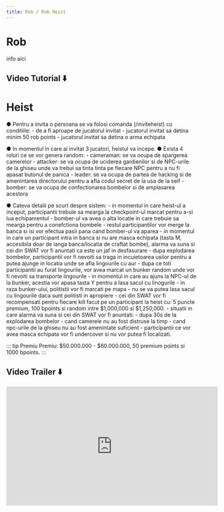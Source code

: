 ```yaml
---
title: Rob / Rob Heist
---
```


# Rob

info aici
 
## Video Tutorial :arrow_down: 

# Heist

● Pentru a invita o persoana se va folosi comanda (/inviteheist) cu conditiile:
	- de a fi aproape de jucatorul invitat
	- jucatorul invitat sa detina minim 50 rob points
	- jucatorul invitat sa detina o arma echipata

● In momentul in care ai invitat 3 jucatori, heistul va incepe.
● Exista 4 roluri ce se vor genera random: 
	- cameraman: se va ocupa de spargerea camerelor
	- attacker: se va ocupa de uciderea gardienilor si de NPC-urile de la ghiseu unde va trebui sa tinta tinta pe fiecare NPC pentru a nu fi apasat butonul de panica
	- leader: se va ocupa de partea de hacking si de amenintarea directorului pentru a afla codul secret de la usa de la seif
	- bomber: se va ocupa de confectionarea bombelor si de amplasarea acestora

● Cateva detalii pe scurt despre sistem:
	- in momentul in care heist-ul a inceput, participantii trebuie sa mearga la checkpoint-ul marcat pentru a-si lua echipamentul
	- bomber-ul va avea o alta locatie in care trebuie sa mearga pentru a conefctiona bombele
	- restul participantilor vor merge la banca si isi vor efectua pasii pana cand bomber-ul va aparea
	- in momentul in care un participant intra in banca si nu are masca echipata (tasta M, accesibila doar de langa banca/locatia de craftat bombe), alarma va suna si cei din SWAT vor fi anuntati ca este un jaf in desfasurare
	- dupa explodarea bombelor, participantii vor fi nevoiti sa traga in incuietoarea usilor pentru a putea ajunge in locatia unde se afla lingourile cu aur
	- dupa ce toti participantii au furat lingourile, vor avea marcat un bunker random unde vor fi nevoiti sa transporte lingourile
	- in momentul in care au ajuns la NPC-ul de la bunker, acestia vor apasa tasta Y pentru a lasa sacul cu linogurile
	- in raza bunker-ului, politistii vor fi marcati pe mapa
	- nu se va putea lasa sacul cu lingourile daca sunt politisti in apropiere
	- cei din SWAT vor fi recompensati pentru fiecare kill facut pe un participant la heist cu: 5 puncte premium, 100 bpoints si random intre $1,000,000 si $1,250,000.
	- situatii in care alarma va suna si cei din SWAT vor fi anuntati:
		- dupa 30s de la explodarea bombelor
		- cand camerele nu au fost distruse la timp
		- cand npc-urile de la ghiseu nu au fost amenintate suficient
	- participantii ce vor avea masca echipata vor fi undercover si nu vor putea fi localizati.

::: tip Premiu
Premiu: $50.000.000 - $60.000.000, 50 premium points si 1000 bpoints.
:::

## Video Trailer :arrow_down: 
<iframe width="560" height="315" src="https://www.youtube.com/embed/Sk0oZFI4Pjs?si=XH6EYxTYkuZnk4Mc?rel=0&?showinfo=0&?controls=0" title="YouTube video player" frameborder="0" allow="accelerometer; autoplay; clipboard-write; encrypted-media; gyroscope; picture-in-picture; web-share" allowfullscreen></iframe>
